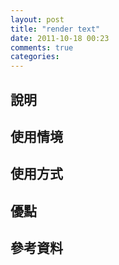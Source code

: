 ```yaml
---
layout: post
title: "render text"
date: 2011-10-18 00:23
comments: true
categories: 
---
```

## 說明
## 使用情境
## 使用方式
## 優點
## 參考資料
